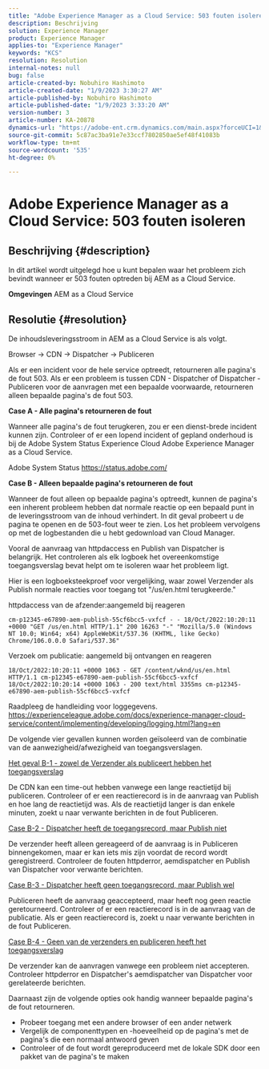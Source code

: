 ```yaml
---
title: "Adobe Experience Manager as a Cloud Service: 503 fouten isoleren"
description: Beschrijving
solution: Experience Manager
product: Experience Manager
applies-to: "Experience Manager"
keywords: "KCS"
resolution: Resolution
internal-notes: null
bug: false
article-created-by: Nobuhiro Hashimoto
article-created-date: "1/9/2023 3:30:27 AM"
article-published-by: Nobuhiro Hashimoto
article-published-date: "1/9/2023 3:33:20 AM"
version-number: 3
article-number: KA-20878
dynamics-url: "https://adobe-ent.crm.dynamics.com/main.aspx?forceUCI=1&pagetype=entityrecord&etn=knowledgearticle&id=e4c144f0-cd8f-ed11-aad1-6045bd006b4b"
source-git-commit: 5c87ac3ba91e7e33ccf7802850ae5ef48f41083b
workflow-type: tm+mt
source-wordcount: '535'
ht-degree: 0%

---
```


# Adobe Experience Manager as a Cloud Service: 503 fouten isoleren

## Beschrijving {#description}


In dit artikel wordt uitgelegd hoe u kunt bepalen waar het probleem zich bevindt wanneer er 503 fouten optreden bij AEM as a Cloud Service.

<b>Omgevingen</b>
AEM as a Cloud Service


## Resolutie {#resolution}


De inhoudsleveringsstroom in AEM as a Cloud Service is als volgt.

Browser -> CDN -> Dispatcher -> Publiceren

Als er een incident voor de hele service optreedt, retourneren alle pagina&#39;s de fout 503. Als er een probleem is tussen CDN - Dispatcher of Dispatcher - Publiceren voor de aanvragen met een bepaalde voorwaarde, retourneren alleen bepaalde pagina&#39;s de fout 503.



<b>Case A - Alle pagina&#39;s retourneren de fout</b>

Wanneer alle pagina&#39;s de fout terugkeren, zou er een dienst-brede incident kunnen zijn. Controleer of er een lopend incident of gepland onderhoud is bij de Adobe System Status Experience Cloud Adobe Experience Manager as a Cloud Service.

Adobe System Status https://status.adobe.com/



<b>Case B - Alleen bepaalde pagina&#39;s retourneren de fout</b>

Wanneer de fout alleen op bepaalde pagina&#39;s optreedt, kunnen de pagina&#39;s een inherent probleem hebben dat normale reactie op een bepaald punt in de leveringsstroom van de inhoud verhindert. In dit geval probeert u de pagina te openen en de 503-fout weer te zien. Los het probleem vervolgens op met de logbestanden die u hebt gedownload van Cloud Manager.

Vooral de aanvraag van httpdaccess en Publish van Dispatcher is belangrijk. Het controleren als elk logboek het overeenkomstige toegangsverslag bevat helpt om te isoleren waar het probleem ligt.

Hier is een logboeksteekproef voor vergelijking, waar zowel Verzender als Publish normale reacties voor toegang tot &quot;/us/en.html terugkeerde.&quot;

httpdaccess van de afzender:aangemeld bij reageren


```
cm-p12345-e67890-aem-publish-55cf6bcc5-vxfcf - - 18/Oct/2022:10:20:11 +0000 "GET /us/en.html HTTP/1.1" 200 16263 "-" "Mozilla/5.0 (Windows NT 10.0; Win64; x64) AppleWebKit/537.36 (KHTML, like Gecko) Chrome/106.0.0.0 Safari/537.36"
```




Verzoek om publicatie: aangemeld bij ontvangen en reageren


```
18/Oct/2022:10:20:11 +0000 1063 - GET /content/wknd/us/en.html HTTP/1.1 cm-p12345-e67890-aem-publish-55cf6bcc5-vxfcf
18/Oct/2022:10:20:14 +0000 1063 - 200 text/html 3355ms cm-p12345-e67890-aem-publish-55cf6bcc5-vxfcf
```




Raadpleeg de handleiding voor loggegevens.
https://experienceleague.adobe.com/docs/experience-manager-cloud-service/content/implementing/developing/logging.html?lang=en



De volgende vier gevallen kunnen worden geïsoleerd van de combinatie van de aanwezigheid/afwezigheid van toegangsverslagen.

<u>Het geval B-1 - zowel de Verzender als publiceert hebben het toegangsverslag</u>

De CDN kan een time-out hebben vanwege een lange reactietijd bij publiceren. Controleer of er een reactierecord is in de aanvraag van Publish en hoe lang de reactietijd was. Als de reactietijd langer is dan enkele minuten, zoekt u naar verwante berichten in de fout Publiceren.

<u>Case B-2 - Dispatcher heeft de toegangsrecord, maar Publish niet</u>

De verzender heeft alleen gereageerd of de aanvraag is in Publiceren binnengekomen, maar er kan iets mis zijn voordat de record wordt geregistreerd. Controleer de fouten httpderror, aemdispatcher en Publish van Dispatcher voor verwante berichten.

<u>Case B-3 - Dispatcher heeft geen toegangsrecord, maar Publish wel</u>

Publiceren heeft de aanvraag geaccepteerd, maar heeft nog geen reactie geretourneerd. Controleer of er een reactierecord is in de aanvraag van de publicatie. Als er geen reactierecord is, zoekt u naar verwante berichten in de fout Publiceren.

<u>Case B-4 - Geen van de verzenders en publiceren heeft het toegangsverslag</u>

De verzender kan de aanvragen vanwege een probleem niet accepteren. Controleer httpderror en Dispatcher&#39;s aemdispatcher van Dispatcher voor gerelateerde berichten.



Daarnaast zijn de volgende opties ook handig wanneer bepaalde pagina&#39;s de fout retourneren.

- Probeer toegang met een andere browser of een ander netwerk
- Vergelijk de componenttypen en -hoeveelheid op de pagina&#39;s met de pagina&#39;s die een normaal antwoord geven
- Controleer of de fout wordt gereproduceerd met de lokale SDK door een pakket van de pagina&#39;s te maken




